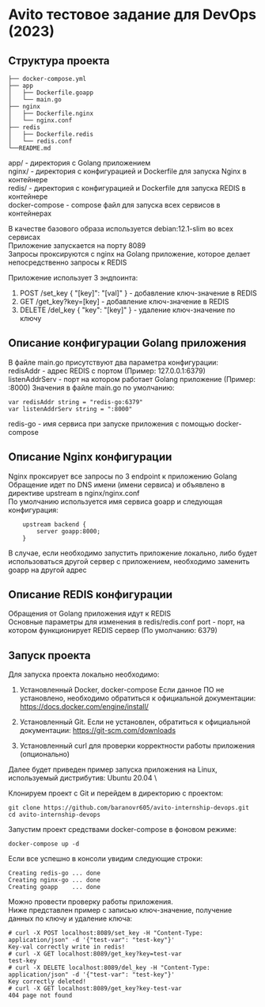 # Avito тестовое задание для DevOps (2023)

## Структура проекта

```
├── docker-compose.yml
├── app
│   ├── Dockerfile.goapp
│   └── main.go
├── nginx
│   ├── Dockerfile.nginx
│   └── nginx.conf
├── redis
│   ├── Dockerfile.redis
│   └── redis.conf
└──README.md
```
app/ - директория с Golang приложением \
nginx/ - директория с конфигурацией и Dockerfile для запуска Nginx в контейнере \
redis/ - директория с конфигурацией и Dockerfile для запуска REDIS в контейнере \
docker-compose - compose файл для запуска всех сервисов в контейнерах

В качестве базового образа используется debian:12.1-slim во всех сервисах \
Приложение запускается на порту 8089 \
Запросы проксируются с nginx на Golang приложение, которое делает непосредственно запросы к REDIS 

Приложение использует 3 эндпоинта: 
1. POST /set_key { "[key]": "[val]" } - добавление ключ-значение в REDIS
2. GET /get_key?key=[key] - добавление ключ-значение в REDIS
3. DELETE /del_key { "key": "[key]" } - удаление ключ-значение по ключу

## Описание конфигурации Golang приложения
В файле main.go присутствуют два параметра конфигурации: \
redisAddr - адрес REDIS с портом (Пример: 127.0.0.1:6379) \
listenAddrServ - порт на котором работает Golang приложение (Пример: :8000)
Значения в файле main.go по умолчанию:
```
var redisAddr string = "redis-go:6379"
var listenAddrServ string = ":8000"
```
redis-go - имя сервиса при запуске приложения с помощью docker-compose

## Описание Nginx конфигурации
Nginx проксирует все запросы по 3 endpoint к приложению Golang \
Обращение идет по DNS имени (имени сервиса) и объявлено в директиве upstream в nginx/nginx.conf \
По умолчанию используется имя сервиса goapp и следующая конфигурация: 
```
    upstream backend {
        server goapp:8000;
    }
```
В случае, если необходимо запустить приложение локально, либо будет использоваться другой сервер с приложением, необходимо заменить goapp на другой адрес

## Описание REDIS конфигурации
Обращения от Golang приложения идут к REDIS \
Основные параметры для изменения в redis/redis.conf
port - порт, на котором функционирует REDIS сервер (По умолчанию: 6379)

## Запуск проекта
Для запуска проекта локально необходимо:

1. Установленный Docker, docker-compose 
Если данное ПО не установлено, необходимо обратиться к официальной документации: https://docs.docker.com/engine/install/

2. Установленный Git. Если не установлен, обратиться к официальной документации: https://git-scm.com/downloads

3. Установленный curl для проверки корректности работы приложения (опционально)



Далее будет приведен пример запуска приложения на Linux, используемый дистрибутив: Ubuntu 20.04 \

Клонируем проект с Git и перейдем в директорию с проектом:
```
git clone https://github.com/baranovr605/avito-internship-devops.git
cd avito-internship-devops
```

Запустим проект средствами docker-compose в фоновом режиме:
```
docker-compose up -d
```

Если все успешно в консоли увидим следующие строки:
```
Creating redis-go ... done
Creating nginx-go ... done
Creating goapp    ... done
```

Можно провести проверку работы приложения. \
Ниже представлен пример с записью ключ-значение, получение данных по ключу и удаление ключа:
```
# curl -X POST localhost:8089/set_key -H "Content-Type: application/json" -d '{"test-var": "test-key"}'
Key-val correctly write in redis!
# curl -X GET localhost:8089/get_key?key=test-var
test-key
# curl -X DELETE localhost:8089/del_key -H "Content-Type: application/json" -d '{"test-var": "test-key"}'
Key correctly deleted!
# curl -X GET localhost:8089/get_key?key-test-var
404 page not found
```